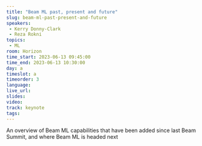 ```yaml
---
title: "Beam ML past, present and future"
slug: beam-ml-past-present-and-future
speakers:
 - Kerry Donny-Clark
 - Reza Rokni
topics:
 - ML
room: Horizon
time_start: 2023-06-13 09:45:00
time_end: 2023-06-13 10:30:00
day: a
timeslot: a
timeorder: 3
language: 
live_url: 
slides: 
video: 
track: keynote
tags:
---
```


An overview of Beam ML capabilities that have been added since last Beam Summit, and where Beam ML is headed next